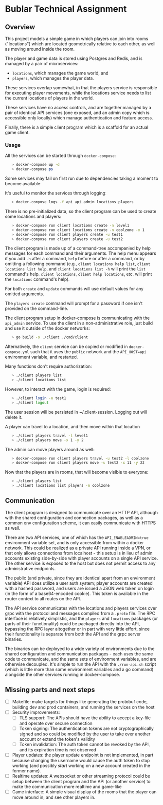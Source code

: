 # Bublar Technical Assignment

## Overview

This project models a simple game in which players can join into rooms ("locations") which are located geometrically relative to each other, as well as moving around inside the room.

The player and game data is stored using Postgres and Redis, and is managed by a pair of microservices:

* `locations`, which manages the game world, and
* `players`, which manages the player data.

These services overlap somewhat, in that the players service is responsible for executing player movements, while the locations service needs to list the current locations of players in the world.

These services have no access controls, and are together managed by a pair of identical API services (one exposed, and an admin copy which is accessible only locally) which manage authentication and feature access.

Finally, there is a simple client program which is a scaffold for an actual game client.

### Usage

All the services can be started through `docker-compose`:

```bash
   > docker-compose up -d
   > docker-compose ps
```

Some services may fail on first run due to dependencies taking a moment to become available

It's useful to monitor the services through logging:

```bash
   > docker-compose logs -f api api_admin locations players
```

There is no pre-initialized data, so the client program can be used to create some locations and players:

```bash
   > docker-compose run client locations create -n level1
   > docker-compose run client locations create -n coolzone -x 1
   > docker-compose run client players create -u test1
   > docker-compose run client players create -u test2
```

The client program is made up of a command-tree accompanied by help messages for each command and their arguments. The help menu appears if you add `-h` after a command, `help` before or after a command, or by omitting a following command (e.g., `client locations help list`, `client locations list help`, and `client locations list -h` will print the `list` command's help. `client locations`, `client help locations`, etc. will print the `locations` command's help).

For both `create` and `update` commands will use default values for any omitted arguments.

The `players create` command will prompt for a password if one isn't provided on the command-line.

The client program setup in docker-compose is communicating with the `api_admin` service. To use the client in a non-administrative role, just build and use it outside of the docker networks:

```bash
   > go build -o ./client ./cmd/client
```

Alternatively, the `client` service can be copied or modified in `docker-compose.yml` such that it uses the `public` network and the `API_HOST=api` environment variable, and restarted.

Many functions don't require authorization:

```bash
   > ./client players list
   > ./client locations list
```

However, to interact with the game, login is required:

```bash
   > ./client login -u test1
   > ./client logout
```

The user session will be persisted in ~/.client-session. Logging out will delete it.

A player can travel to a location, and then move within that location

```bash
   > ./client players travel -l level1
   > ./client players move -x 1 -y 2
```

The admin can move players around as well:

```bash
   > docker-compose run client players travel -u test2 -l coolzone
   > docker-compose run client players move -u test2 -x 11 -y 22
```

Now that the players are in rooms, that will become visible to everyone:

```bash
   > ./client players list
   > ./client locations list players -n coolzone
```

## Communication

The client program is designed to communicate over an HTTP API, although with the shared configuration and connection packages, as well as a common env configuration scheme, it can easily communicate with HTTPS as well.

There are two API services, one of which has the `API_ENABLEADMIN=true` environment variable set, and is only accessible from within a docker network. This could be realized as a private API running inside a VPN, or that only allows connections from localhost - this setup is in lieu of admin accounts existing side-by-side with player accounts on a single API service. The other service is exposed to the host but does not permit access to any administrative endpoints.

The public (and private, since they are identical apart from an environment variable) API does utilize a user auth system; player accounts are created with a hashed password, and users are issued a JSON web token on login (in the form of a base64-encoded cookie). This token is available in the router context to all routes on the API.

The API service communicates with the locations and players services over grpc with the protocol and messages compiled from a `.proto` file. The RPC interface is relatively simplistic, and the `players` and `locations` packages (or parts of their functionality) could be packaged directly into the API, bypassing the RPC layer altogether or in part with very little effort, since their functionality is separate from both the API and the grpc server binaries.

The binaries can be deployed to a wide variety of environments due to the shared configuration and communication packages - each uses the same code to communicate, and the same sets of environment variables, and are otherwise decoupled. It's simple to run the API with the `./run-api.sh` script (which is little more than some environment variables and a go command) alongside the other services running in docker-compose.

## Missing parts and next steps

* [ ] Makefile: make targets for things like generating the protobuf code, building dev and prod containers, and running the services on the host
* [ ] Security improvements:
   * [ ] TLS support: The APIs should have the ability to accept a key-file and operate over secure connection
   * [ ] Token signing: The authentication tokens are not cryptographically signed and so could be modified by the user to take over another account or extend the token's validity
   * [ ] Token invalidation: The auth token cannot be revoked by the API, and its expiration time is not observed
* [ ] Player updates: the player update endpoint is not implemented, in part because changing the username would cause the auth token to stop working (and possibly _start_ working on a new account created in the former name).
* [ ] Realtime updates: A websocket or other streaming protocol could be setup between the client program and the API (or another service) to make the communication more realtime and game-like
* [ ] Game interface: A simple visual display of the rooms that the player can move around in, and see other players in.